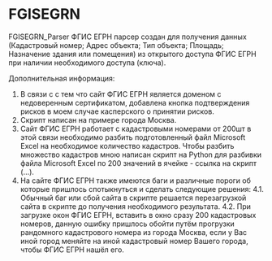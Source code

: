 # FGISEGRN
FGISEGRN_Parser
ФГИС ЕГРН парсер создан для получения данных (Кадастровый номер; Адрес объекта; Тип объекта; Площадь; Назначение здания или помещения) из открытого доступа ФГИС ЕГРН при наличии необходимого доступа (ключа).

Дополнительная информация:
1. В связи с с тем что сайт ФГИС ЕГРН является доменом с недоверенным сертификатом, добавлена кнопка подтверждения рисков в моем случае касперского о принятии рисков.
2. Скрипт написан на примере города Москва.
3. Сайт ФГИС ЕГРН работает с кадастровыми номерами от 200шт в этой связи необходимо разбить подготовленный файл Microsoft Excel на необходимое количество кадастров. Чтобы разбить множество кадастров мною написан скрипт на Python для разбивки файла Microsoft Excel по 200 значений в ячейке - ссылка на скрипт (...).
4. На сайте ФГИС ЕГРН также имеются баги и различные пороги об которые пришлось спотыкнуться и сделать следующие решения:
4.1. Обычный баг или сбой сайта в скрипте решается перезагрузкой сайта в скрипте до получения необходимого результата.
4.2. При загрузке окон ФГИС ЕГРН, вставить в окно сразу 200 кадастровых номеров, данную ошибку пришлось обойти путём прогрузки рандомного кадастрового номера из города Москва, если у Вас иной город меняйте на иной кадастровый номер Вашего города, чтобы ФГИС ЕГРН нашёл его.

